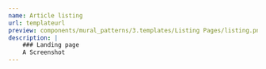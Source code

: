 ```yaml
---
name: Article listing
url: templateurl
preview: components/mural_patterns/3.templates/Listing Pages/listing.png
description: |
    ### Landing page
    A Screenshot
---
```

